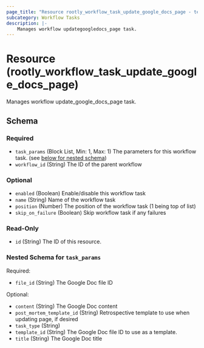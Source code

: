 ```yaml
---
page_title: "Resource rootly_workflow_task_update_google_docs_page - terraform-provider-rootly"
subcategory: Workflow Tasks
description: |-
    Manages workflow updategoogledocs_page task.
---
```


# Resource (rootly_workflow_task_update_google_docs_page)

Manages workflow update_google_docs_page task.



<!-- schema generated by tfplugindocs -->
## Schema

### Required

- `task_params` (Block List, Min: 1, Max: 1) The parameters for this workflow task. (see [below for nested schema](#nestedblock--task_params))
- `workflow_id` (String) The ID of the parent workflow

### Optional

- `enabled` (Boolean) Enable/disable this workflow task
- `name` (String) Name of the workflow task
- `position` (Number) The position of the workflow task (1 being top of list)
- `skip_on_failure` (Boolean) Skip workflow task if any failures

### Read-Only

- `id` (String) The ID of this resource.

<a id="nestedblock--task_params"></a>
### Nested Schema for `task_params`

Required:

- `file_id` (String) The Google Doc file ID

Optional:

- `content` (String) The Google Doc content
- `post_mortem_template_id` (String) Retrospective template to use when updating page, if desired
- `task_type` (String)
- `template_id` (String) The Google Doc file ID to use as a template.
- `title` (String) The Google Doc title
